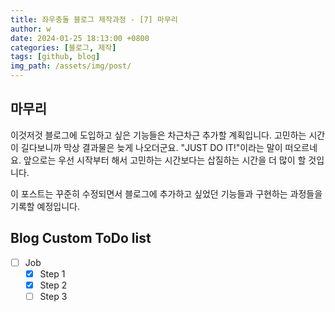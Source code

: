 ```yaml
---
title: 좌우충돌 블로그 제작과정 - [7] 마무리
author: w
date: 2024-01-25 18:13:00 +0800
categories: [블로그, 제작]
tags: [github, blog]
img_path: /assets/img/post/
---
```


## 마무리

이것저것 블로그에 도입하고 싶은 기능들은 차근차근 추가할 계획입니다.
고민하는 시간이 길다보니까 막상 결과물은 늦게 나오더군요.
"JUST DO IT!"이라는 말이 떠오르네요.
앞으로는 우선 시작부터 해서 고민하는 시간보다는 삽질하는 시간을 더 많이 할 것입니다.

이 포스트는 꾸준히 수정되면서 블로그에 추가하고 싶었던 기능들과
구현하는 과정들을 기록할 예정입니다.

## Blog Custom ToDo list

- [ ] Job
  - [x] Step 1
  - [x] Step 2
  - [ ] Step 3

